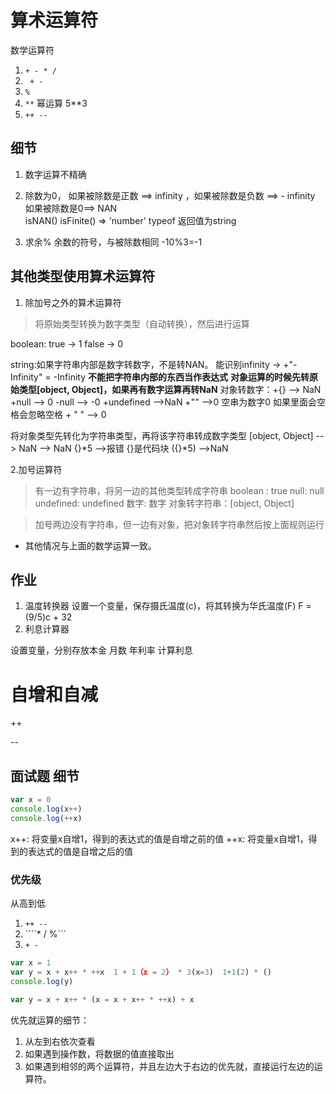 # 算术运算符

数学运算符
1. ```+ - * /```
2. ``` + -```
3. ```%```
4. ```**``` 幂运算 5**3
5. ```++ -- ```

## 细节
1. 数字运算不精确

2. 除数为0， 如果被除数是正数 ==>  infinity ，如果被除数是负数 ==> - infinity
如果被除数是0==>  NAN  
isNAN()
isFinite()
   => 'number' 
typeof 返回值为string

3. 求余% 余数的符号，与被除数相同 -10%3=-1
         
## 其他类型使用算术运算符
1. 除加号之外的算术运算符
   
> 将原始类型转换为数字类型（自动转换），然后进行运算

boolean: true -> 1 false -> 0

string:如果字符串内部是数字转数字，不是转NAN。
能识别infinity ->  +"-Infinity" = -Infinity
 **不能把字符串内部的东西当作表达式** 
**对象运算的时候先转原始类型[object, Object]，如果再有数字运算再转NaN**
 对象转数字：+{} --> NaN
 +null --> 0  -null --> -0
 +undefined -->NaN
 +"" -->0  空串为数字0  如果里面会空格会忽略空格 + "  " --> 0

 将对象类型先转化为字符串类型，再将该字符串转成数字类型
 [object, Object] --> NaN --> NaN
 {}*5 -->报错  {}是代码块  ({}*5) -->NaN

 2.加号运算符
 
 > 有一边有字符串，将另一边的其他类型转成字符串
boolean : true
null: null
undefined: undefined
数字: 数字
对象转字符串：[object, Object]

> 加号两边没有字符串，但一边有对象，把对象转字符串然后按上面规则运行

 - 其他情况与上面的数学运算一致。
  

## 作业
1. 温度转换器
   设置一个变量，保存摄氏温度(c)，将其转换为华氏温度(F)
   F = (9/5)c + 32
2. 利息计算器

设置变量，分别存放本金  月数  年利率  计算利息

# 自增和自减

++ 

--

## 面试题  细节

```js
var x = 0
console.log(x++)
console.log(++x)
```
x++: 将变量x自增1，得到的表达式的值是自增之前的值
++x: 将变量x自增1，得到的表达式的值是自增之后的值

### 优先级

从高到低
1. ```++ --```
2. ````* / %```
3. ```+ - ```

```js
var x = 1
var y = x + x++ * ++x  1 + 1（x = 2） * 3(x=3)  1+1(2) * ()
console.log(y)

var y = x + x++ * (x = x + x++ * ++x) + x
```

优先就运算的细节：
1. 从左到右依次查看
2. 如果遇到操作数，将数据的值直接取出
3. 如果遇到相邻的两个运算符，并且左边大于右边的优先就，直接运行左边的运算符。





